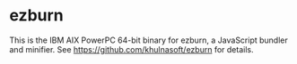 # ezburn

This is the IBM AIX PowerPC 64-bit binary for ezburn, a JavaScript bundler and minifier. See https://github.com/khulnasoft/ezburn for details.
